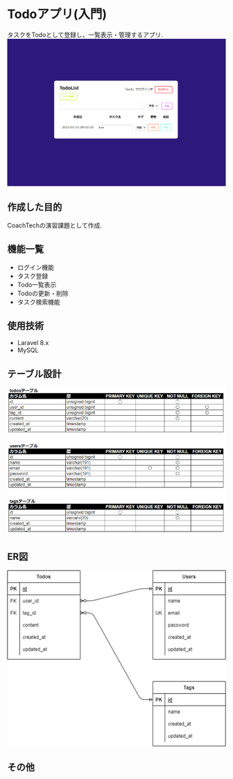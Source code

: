 # Todoアプリ(入門)
タスクをTodoとして登録し，一覧表示・管理するアプリ.
![アプリトップ画面](./img/app_index.png)

## 作成した目的
CoachTechの演習課題として作成.

## 機能一覧
- ログイン機能
- タスク登録
- Todo一覧表示
- Todoの更新・削除
- タスク検索機能

## 使用技術
- Laravel 8.x
- MySQL

## テーブル設計
![テーブル設計図](./img/table.png)

## ER図
![ER図](./img/ER.drawio.png)

## その他